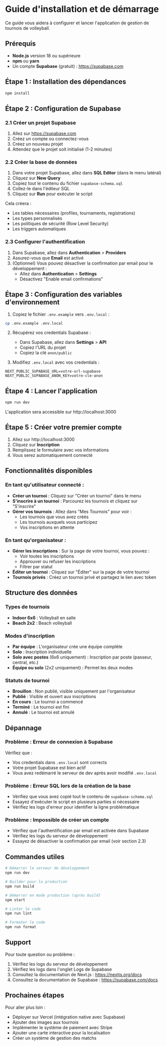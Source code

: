 # Guide d'installation et de démarrage

Ce guide vous aidera à configurer et lancer l'application de gestion de tournois de volleyball.

## Prérequis

- **Node.js** version 18 ou supérieure
- **npm** ou **yarn**
- Un compte **Supabase** (gratuit) : https://supabase.com

## Étape 1 : Installation des dépendances

```bash
npm install
```

## Étape 2 : Configuration de Supabase

### 2.1 Créer un projet Supabase

1. Allez sur https://supabase.com
2. Créez un compte ou connectez-vous
3. Créez un nouveau projet
4. Attendez que le projet soit initialisé (1-2 minutes)

### 2.2 Créer la base de données

1. Dans votre projet Supabase, allez dans **SQL Editor** (dans le menu latéral)
2. Cliquez sur **New Query**
3. Copiez tout le contenu du fichier `supabase-schema.sql`
4. Collez-le dans l'éditeur SQL
5. Cliquez sur **Run** pour exécuter le script

Cela créera :
- Les tables nécessaires (profiles, tournaments, registrations)
- Les types personnalisés
- Les politiques de sécurité (Row Level Security)
- Les triggers automatiques

### 2.3 Configurer l'authentification

1. Dans Supabase, allez dans **Authentication** > **Providers**
2. Assurez-vous que **Email** est activé
3. (Optionnel) Vous pouvez désactiver la confirmation par email pour le développement :
   - Allez dans **Authentication** > **Settings**
   - Désactivez "Enable email confirmations"

## Étape 3 : Configuration des variables d'environnement

1. Copiez le fichier `.env.example` vers `.env.local` :

```bash
cp .env.example .env.local
```

2. Récupérez vos credentials Supabase :
   - Dans Supabase, allez dans **Settings** > **API**
   - Copiez l'URL du projet
   - Copiez la clé `anon/public`

3. Modifiez `.env.local` avec vos credentials :

```env
NEXT_PUBLIC_SUPABASE_URL=votre-url-supabase
NEXT_PUBLIC_SUPABASE_ANON_KEY=votre-cle-anon
```

## Étape 4 : Lancer l'application

```bash
npm run dev
```

L'application sera accessible sur http://localhost:3000

## Étape 5 : Créer votre premier compte

1. Allez sur http://localhost:3000
2. Cliquez sur **Inscription**
3. Remplissez le formulaire avec vos informations
4. Vous serez automatiquement connecté

## Fonctionnalités disponibles

### En tant qu'utilisateur connecté :

- **Créer un tournoi** : Cliquez sur "Créer un tournoi" dans le menu
- **S'inscrire à un tournoi** : Parcourez les tournois et cliquez sur "S'inscrire"
- **Gérer vos tournois** : Allez dans "Mes Tournois" pour voir :
  - Les tournois que vous avez créés
  - Les tournois auxquels vous participez
  - Vos inscriptions en attente

### En tant qu'organisateur :

- **Gérer les inscriptions** : Sur la page de votre tournoi, vous pouvez :
  - Voir toutes les inscriptions
  - Approuver ou refuser les inscriptions
  - Filtrer par statut
- **Éditer un tournoi** : Cliquez sur "Éditer" sur la page de votre tournoi
- **Tournois privés** : Créez un tournoi privé et partagez le lien avec token

## Structure des données

### Types de tournois
- **Indoor 6x6** : Volleyball en salle
- **Beach 2x2** : Beach volleyball

### Modes d'inscription
- **Par équipe** : L'organisateur crée une équipe complète
- **Solo** : Inscription individuelle
- **Solo avec postes** (6x6 uniquement) : Inscription par poste (passeur, central, etc.)
- **Équipe ou solo** (2x2 uniquement) : Permet les deux modes

### Statuts de tournoi
- **Brouillon** : Non publié, visible uniquement par l'organisateur
- **Publié** : Visible et ouvert aux inscriptions
- **En cours** : Le tournoi a commencé
- **Terminé** : Le tournoi est fini
- **Annulé** : Le tournoi est annulé

## Dépannage

### Problème : Erreur de connexion à Supabase

Vérifiez que :
- Vos credentials dans `.env.local` sont corrects
- Votre projet Supabase est bien actif
- Vous avez redémarré le serveur de dev après avoir modifié `.env.local`

### Problème : Erreur SQL lors de la création de la base

- Vérifiez que vous avez copié tout le contenu de `supabase-schema.sql`
- Essayez d'exécuter le script en plusieurs parties si nécessaire
- Vérifiez les logs d'erreur pour identifier la ligne problématique

### Problème : Impossible de créer un compte

- Vérifiez que l'authentification par email est activée dans Supabase
- Vérifiez les logs du serveur de développement
- Essayez de désactiver la confirmation par email (voir section 2.3)

## Commandes utiles

```bash
# Démarrer le serveur de développement
npm run dev

# Builder pour la production
npm run build

# Démarrer en mode production (après build)
npm start

# Linter le code
npm run lint

# Formater le code
npm run format
```

## Support

Pour toute question ou problème :
1. Vérifiez les logs du serveur de développement
2. Vérifiez les logs dans l'onglet Logs de Supabase
3. Consultez la documentation de Next.js : https://nextjs.org/docs
4. Consultez la documentation de Supabase : https://supabase.com/docs

## Prochaines étapes

Pour aller plus loin :
- Déployer sur Vercel (intégration native avec Supabase)
- Ajouter des images aux tournois
- Implémenter le système de paiement avec Stripe
- Ajouter une carte interactive pour la localisation
- Créer un système de gestion des matchs





